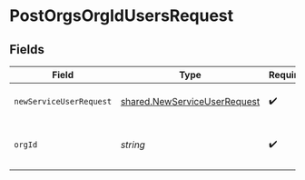 # PostOrgsOrgIdUsersRequest


## Fields

| Field                                                                        | Type                                                                         | Required                                                                     | Description                                                                  |
| ---------------------------------------------------------------------------- | ---------------------------------------------------------------------------- | ---------------------------------------------------------------------------- | ---------------------------------------------------------------------------- |
| `newServiceUserRequest`                                                      | [shared.NewServiceUserRequest](../../models/shared/newserviceuserrequest.md) | :heavy_check_mark:                                                           | The user ID and the role<br/><br/>                                           |
| `orgId`                                                                      | *string*                                                                     | :heavy_check_mark:                                                           | The Organization ID.<br/><br/>                                               |